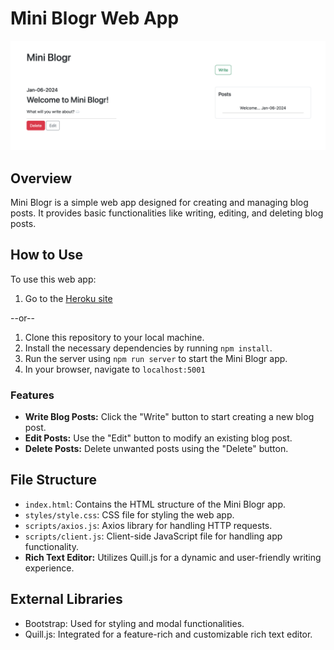 # Mini Blogr Web App

![a screenshot of the app](app2.png)

## Overview

Mini Blogr is a simple web app designed for creating and managing blog posts. It provides basic functionalities like writing, editing, and deleting blog posts.

## How to Use

To use this web app:

1. Go to the [Heroku site](https://hidden-dusk-17640-780a57c1f473.herokuapp.com/)

--or--

1. Clone this repository to your local machine.
2. Install the necessary dependencies by running `npm install`.
3. Run the server using `npm run server` to start the Mini Blogr app.
4. In your browser, navigate to `localhost:5001`

### Features

- **Write Blog Posts:** Click the "Write" button to start creating a new blog post.
- **Edit Posts:** Use the "Edit" button to modify an existing blog post.
- **Delete Posts:** Delete unwanted posts using the "Delete" button.

## File Structure

- `index.html`: Contains the HTML structure of the Mini Blogr app.
- `styles/style.css`: CSS file for styling the web app.
- `scripts/axios.js`: Axios library for handling HTTP requests.
- `scripts/client.js`: Client-side JavaScript file for handling app functionality.
- **Rich Text Editor:** Utilizes Quill.js for a dynamic and user-friendly writing experience.

## External Libraries

- Bootstrap: Used for styling and modal functionalities.
- Quill.js: Integrated for a feature-rich and customizable rich text editor.

